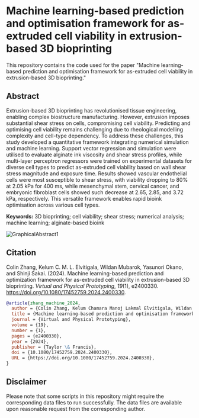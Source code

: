 # Machine learning-based prediction and optimisation framework for as-extruded cell viability in extrusion-based 3D bioprinting

This repository contains the code used for the paper "Machine learning-based prediction and optimisation framework for as-extruded cell viability in extrusion-based 3D bioprinting."

## Abstract
Extrusion-based 3D bioprinting has revolutionised tissue engineering, enabling complex biostructure manufacturing. However, extrusion imposes substantial shear stress on cells, compromising cell viability. Predicting and optimising cell viability remains challenging due to rheological modelling complexity and cell-type dependency. To address these challenges, this study developed a quantitative framework integrating numerical simulation and machine learning. Support vector regression and simulation were utilised to evaluate alginate ink viscosity and shear stress profiles, while multi-layer perceptron regressors were trained on experimental datasets for diverse cell types to predict as-extruded cell viability based on wall shear stress magnitude and exposure time. Results showed vascular endothelial cells were most susceptible to shear stress, with viability dropping to 80% at 2.05 kPa for 400 ms, while mesenchymal stem, cervical cancer, and embryonic fibroblast cells showed such decrease at 2.65, 2.85, and 3.72 kPa, respectively. This versatile framework enables rapid bioink optimisation across various cell types.

**Keywords:** 3D bioprinting; cell viability; shear stress; numerical analysis; machine learning; alginate-based bioink

![GraphicalAbstract1](https://github.com/user-attachments/assets/c750fb16-46e7-4ac1-92c1-3b0f4d8f252f)

## Citation
Colin Zhang, Kelum C. M. L. Elvitigala, Wildan Mubarok, Yasunori Okano, and Shinji Sakai.
(2024). Machine learning-based prediction and optimization framework for as-extruded cell viability in extrusion-based 3D bioprinting. <i>Virtual and Physical Prototyping</i>, <i>19</i>(1), e2400330. <a href="https://doi.org/10.1080/17452759.2024.2400330">https://doi.org/10.1080/17452759.2024.2400330</a>.

```bibtex
@article{zhang_machine_2024,
  author = {Colin Zhang, Kelum Chamara Manoj Lakmal Elvitigala, Wildan Mubarok, Yasunori Okano and Shinji Sakai},
  title = {Machine learning-based prediction and optimisation framework for as-extruded cell viability in extrusion-based 3D bioprinting},
  journal = {Virtual and Physical Prototyping},
  volume = {19},
  number = {1},
  pages = {e2400330},
  year = {2024},
  publisher = {Taylor \& Francis},
  doi = {10.1080/17452759.2024.2400330},
  URL = {https://doi.org/10.1080/17452759.2024.2400330},
}
```

## Disclaimer
Please note that some scripts in this repository might require the corresponding data files to run successfully. The data files are available upon reasonable request from the corresponding author.
